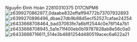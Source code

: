 Nguyễn Đình Hoàn 
22810310375
D17CNPM6
![z6399270862977_0daabe832effaff94772b73707932893](https://github.com/user-attachments/assets/a48ad33a-22ef-40e6-9e65-2fba4d3d3e3f)
![z6399270896496_dbae27db9b88d5ecf52527cafae24254](https://github.com/user-attachments/assets/682036eb-e755-463e-9a9a-8cad0a39533f)
![z6433668708464_bad37063fe7a6bff2544c0e76f14a7b1](https://github.com/user-attachments/assets/e3e32aa2-cc93-4532-ba0e-8443dd7f43f7)
![z6433668708945_5a1e71f400eb0b19787828ab8e56c0a0](https://github.com/user-attachments/assets/c81d122b-9e90-4e66-a848-a7162257317c)
![z6433668716611_514e3b4881254d480519acec6a622a21](https://github.com/user-attachments/assets/490c105f-63ed-43eb-854a-97ce9c03b6a6)
